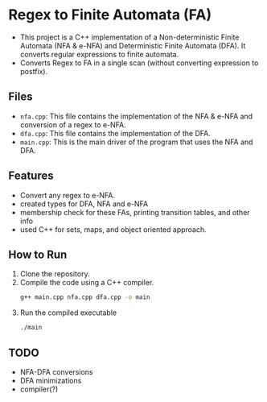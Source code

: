 # Regex to Finite Automata (FA)

- This project is a C++ implementation of a Non-deterministic Finite Automata (NFA & e-NFA) and Deterministic Finite Automata (DFA). It converts regular expressions to finite automata.
- Converts Regex to FA in a single scan (without converting expression to postfix).

## Files

- `nfa.cpp`: This file contains the implementation of the NFA & e-NFA and conversion of a regex to e-NFA.
- `dfa.cpp`: This file contains the implementation of the DFA.
- `main.cpp`: This is the main driver of the program that uses the NFA and DFA.

## Features
- Convert any regex to e-NFA.
- created types for DFA, NFA and e-NFA 
- membership check for these FAs, printing transition tables, and other info
- used C++ for sets, maps, and object oriented approach.

## How to Run

1. Clone the repository.
2. Compile the code using a C++ compiler.
    ```bash
    g++ main.cpp nfa.cpp dfa.cpp -o main
    ```
3. Run the compiled executable
    ```bash
    ./main
    ```
## TODO
- NFA-DFA conversions
- DFA minimizations
- compiler(?)
